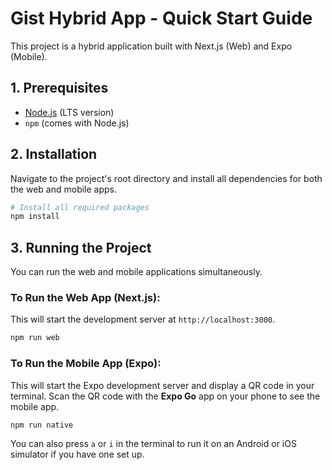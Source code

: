 # Gist Hybrid App - Quick Start Guide

This project is a hybrid application built with Next.js (Web) and Expo (Mobile).

## 1. Prerequisites

- [Node.js](https://nodejs.org/en/) (LTS version)
- `npm` (comes with Node.js)

## 2. Installation

Navigate to the project's root directory and install all dependencies for both the web and mobile apps.

```bash
# Install all required packages
npm install
```

## 3. Running the Project

You can run the web and mobile applications simultaneously.

### To Run the Web App (Next.js):

This will start the development server at `http://localhost:3000`.

```bash
npm run web
```

### To Run the Mobile App (Expo):

This will start the Expo development server and display a QR code in your terminal. Scan the QR code with the **Expo Go** app on your phone to see the mobile app.

```bash
npm run native
```

You can also press `a` or `i` in the terminal to run it on an Android or iOS simulator if you have one set up. 